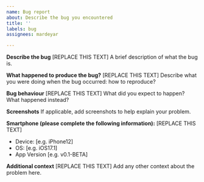 ```yaml
---
name: Bug report
about: Describe the bug you encountered
title: ''
labels: bug
assignees: mardeyar

---
```


**Describe the bug**
[REPLACE THIS TEXT] A brief description of what the bug is. 

**What happened to produce the bug?**
[REPLACE THIS TEXT] Describe what you were doing when the bug occurred: how to reproduce?

**Bug behaviour**
[REPLACE THIS TEXT] What did you expect to happen? What happened instead?

**Screenshots**
If applicable, add screenshots to help explain your problem.

**Smartphone (please complete the following information):**
[REPLACE THIS TEXT] 
 - Device: [e.g. iPhone12]
 - OS: [e.g. iOS17.1]
 - App Version [e.g. v0.1-BETA]

**Additional context**
[REPLACE THIS TEXT] Add any other context about the problem here.

